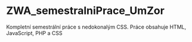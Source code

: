 # ZWA_semestralniPrace_UmZor
Kompletní semestrální práce s nedokonalým CSS. Práce obsahuje HTML, JavaScript, PHP a CSS
